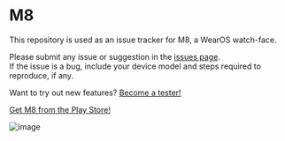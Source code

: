 # M8

This repository is used as an issue tracker for M8, a WearOS watch-face. 

Please submit any issue or suggestion in the [issues page](https://github.com/rdnt/m8/issues).  
If the issue is a bug, include your device model and steps required to reproduce, if any.

Want to try out new features? [Become a tester!](https://play.google.com/apps/testing/dev.rdnt.m8face)

[Get M8 from the Play Store!](https://play.google.com/store/apps/details?id=dev.rdnt.m8face)

![image](https://user-images.githubusercontent.com/17600197/213029406-018a5c66-726a-4bb5-92b0-723fb922da9f.png)

